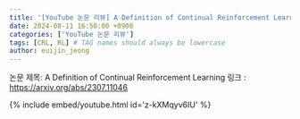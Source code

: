 ```yaml
---
title: '[YouTube 논문 리뷰] A Definition of Continual Reinforcement Learning'
date: 2024-08-11 16:50:00 +0900
categories: ['YouTube 논문 리뷰']
tags: [CRL, RL] # TAG names should always be lowercase
author: euijin_jeong
---
```


논문 제목: A Definition of Continual Reinforcement Learning
링크 : https://arxiv.org/abs/2307.11046

{% include embed/youtube.html id='z-kXMqyv6IU' %}